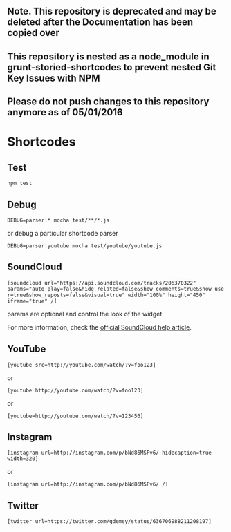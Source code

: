 ## Note. This repository is deprecated and may be deleted after the Documentation has been copied over
## This repository is nested as a node_module in grunt-storied-shortcodes to prevent nested Git Key Issues with NPM
## Please do not push changes to this repository anymore as of 05/01/2016


# Shortcodes

## Test

`npm test`

## Debug

`DEBUG=parser:* mocha test/**/*.js`

or debug a particular shortcode parser

`DEBUG=parser:youtube mocha test/youtube/youtube.js`

## SoundCloud

`[soundcloud url="https://api.soundcloud.com/tracks/206370322" params="auto_play=false&hide_related=false&show_comments=true&show_user=true&show_reposts=false&visual=true" width="100%" height="450" iframe="true" /]`

params are optional and control the look of the widget.

For more information, check the [official SoundCloud help article](http://help.soundcloud.com/customer/portal/articles/1338578-how-to-post-to-wordpress).

## YouTube

`[youtube src=http://youtube.com/watch/?v=foo123]`

or

`[youtube http://youtube.com/watch/?v=foo123]`

or

`[youtube=http://youtube.com/watch/?v=123456]`

## Instagram

`[instagram url=http://instagram.com/p/bNd86MSFv6/ hidecaption=true width=320]`

or

`[instagram url=http://instagram.com/p/bNd86MSFv6/ /]`

## Twitter

`[twitter url=https://twitter.com/gdemey/status/636706988211208197]`

